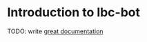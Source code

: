 # Introduction to lbc-bot

TODO: write [great documentation](http://jacobian.org/writing/what-to-write/)
